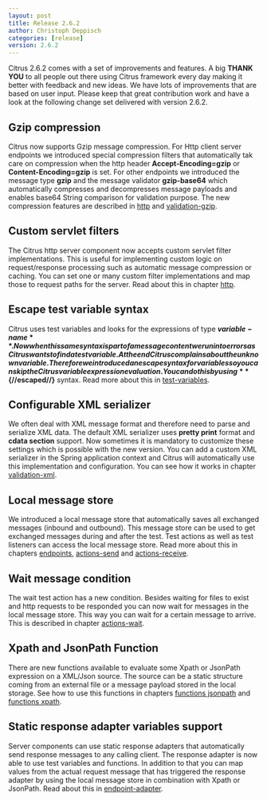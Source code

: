 ```yaml
---
layout: post
title: Release 2.6.2
author: Christoph Deppisch
categories: [release]
version: 2.6.2
---
```


Citrus 2.6.2 comes with a set of improvements and features. A big **THANK YOU** to all people out there using Citrus framework every day making it better with
feedback and new ideas. We have lots of improvements that are based on user input. Please keep that great contribution work and have a look at 
the following change set delivered with version 2.6.2.

## Gzip compression

Citrus now supports Gzip message compression. For Http client server endpoints we introduced special compression filters that automatically tak care on compression
when the http header **Accept-Encoding=gzip** or **Content-Encoding=gzip** is set. For other endpoints we introduced the message type **gzip** and the message validator
**gzip-base64** which automatically compresses and decompresses message payloads and enables base64 String comparison for validation purpose. The new compression features are
described in [http](/reference/2.6.2/html/http.html#http-gzip-compression) and [validation-gzip](/reference/2.6.2/html/validation-gzip.html#gzip-message-validation).

## Custom servlet filters

The Citrus http server component now accepts custom servlet filter implementations. This is useful for implementing custom logic on request/response processing such as
automatic message compression or caching. You can set one or many custom filter implementations and map those to request paths for the server. Read about this in chapter [http](/reference/2.6.2/html/http.html).

## Escape test variable syntax

Citrus uses test variables and looks for the expressions of type **${variable-name}**. Now when this same syntax is part of a message content we run into errors as Citrus
wants to find a test variable. At the end Citrus complains about the unknown variable. Therefore we introduced an escape syntax for variables so you can skip the Citrus variable expression evaluation.
You can do this by using **${//escaped//}** syntax. Read more about this in [test-variables](/reference/2.6.2/html/test-variables.html#escaping-variables-expression).

## Configurable XML serializer

We often deal with XML message format and therefore need to parse and serialize XML data. The default XML serializer uses **pretty print** format and **cdata section** support. Now
sometimes it is mandatory to customize these settings which is possible with the new version. You can add a custom XML serializer in the Spring application context and Citrus will automatically use this
implementation and configuration. You can see how it works in chapter [validation-xml](/reference/2.6.2/html/validation-xml.html#customize-xml-parser-and-serializer).

## Local message store

We introduced a local message store that automatically saves all exchanged messages (inbound and outbound). This message store can be used to get exchanged messages during and after the test.
Test actions as well as test listeners can access the local message store. Read more about this in chapters [endpoints](/reference/2.6.2/html/endpoints.html#local-message-store), [actions-send](/reference/2.6.2/html/actions-send.html) and [actions-receive](/reference/2.6.2/html/actions-receive.html).

## Wait message condition

The wait test action has a new condition. Besides waiting for files to exist and http requests to be responded you can now wait for messages in the local message store. This way you 
can wait for a certain message to arrive. This is described in chapter [actions-wait](/reference/2.6.2/html/actions-wait.html).

## Xpath and JsonPath Function

There are new functions available to evaluate some Xpath or JsonPath expression on a XML/Json source. The source can be a static structure coming from an external file or a message payload stored in the local 
storage. See how to use this functions in chapters [functions jsonpath](/reference/2.6.2/html/functions.html#citrusjsonpath) and [functions xpath](/reference/2.6.2/html/functions.html#citrusxpath).

## Static response adapter variables support

Server components can use static response adapters that automatically send response messages to any calling client. The response adapter is now able to use test variables and functions. In addition to that
you can map values from the actual request message that has triggered the response adapter by using the local message store in combination with Xpath or JsonPath. Read about this in [endpoint-adapter](/reference/2.6.2/html/endpoint-adapter.html).